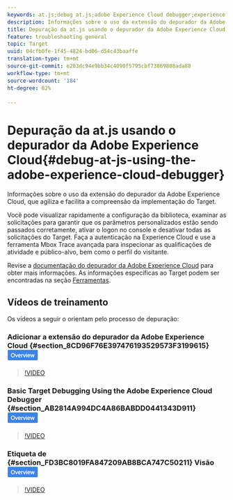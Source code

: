 ```yaml
---
keywords: at.js;debug at.js;adobe Experience Cloud debugger;experience cloud debugger;mbox trace;mbox highlight;debug;debugging
description: Informações sobre o uso da extensão do depurador da Adobe Experience Cloud, que agiliza e facilita a compreensão da implementação do Target.
title: Depuração da at.js usando o depurador da Adobe Experience Cloud
feature: troubleshooting general
topic: Target
uuid: 04cfb0fe-1f45-4824-bd06-d54c43baaffe
translation-type: tm+mt
source-git-commit: e203dc94e9bb34c4090f5795cbf73869808ada88
workflow-type: tm+mt
source-wordcount: '184'
ht-degree: 82%

---
```



# Depuração da at.js usando o depurador da Adobe Experience Cloud{#debug-at-js-using-the-adobe-experience-cloud-debugger}

Informações sobre o uso da extensão do depurador da Adobe Experience Cloud, que agiliza e facilita a compreensão da implementação do Target.

Você pode visualizar rapidamente a configuração da biblioteca, examinar as solicitações para garantir que os parâmetros personalizados estão sendo passados corretamente, ativar o logon no console e desativar todas as solicitações do Target. Faça a autenticação na Experience Cloud e use a ferramenta Mbox Trace avançada para inspecionar as qualificações de atividade e público-alvo, bem como o perfil do visitante.

Revise a [documentação do depurador da Adobe Experience Cloud](https://docs.adobe.com/content/help/en/debugger/using/experience-cloud-debugger.html) para obter mais informações. As informações específicas ao Target podem ser encontradas na seção [Ferramentas](https://docs.adobe.com/content/help/en/debugger/using/tools.html).

## Vídeos de treinamento

Os vídeos a seguir o orientam pelo processo de depuração:

### Adicionar a extensão do depurador da Adobe Experience Cloud  {#section_8CD96F76E397476193529573F3199615} ![Etiqueta de visão geral](/help/assets/overview.png)

>[!VIDEO](https://video.tv.adobe.com/v/23114/)

### Basic Target Debugging Using the Adobe Experience Cloud Debugger {#section_AB2814A994DC4A86BABDD0441343D911} ![Overview badge](/help/assets/overview.png)

>[!VIDEO](https://video.tv.adobe.com/v/23115/)

### Etiqueta de {#section_FD3BC8019FA847209AB8BCA747C50211} Visão ![Geral do Rastreamento da Mbox](/help/assets/overview.png)

>[!VIDEO](https://video.tv.adobe.com/v/23113/)
